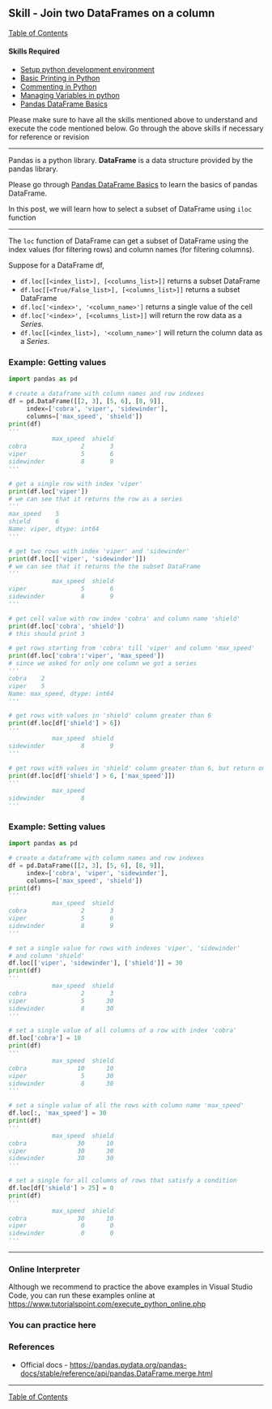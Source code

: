 ## Skill - Join two DataFrames on a column
[Table of Contents](https://nagasudhir.blogspot.com/2020/04/taming-python-table-of-contents.html)

#### Skills Required
* [Setup python development environment](https://nagasudhir.blogspot.com/2020/04/setup-python-development-environment_14.html)
* [Basic Printing in Python](https://nagasudhir.blogspot.com/2020/04/basic-printing-in-python.html)
* [Commenting in Python](https://nagasudhir.blogspot.com/2020/04/comments-in-python.html)
* [Managing Variables in python](https://nagasudhir.blogspot.com/2020/04/managing-variables-in-python.html)
* [Pandas DataFrame Basics](https://nagasudhir.blogspot.com/2020/05/pandas-dataframe-basics.html)

Please make sure to have all the skills mentioned above to understand and execute the code mentioned below. Go through the above skills if necessary for reference or revision

<hr/>

Pandas is a python library.
**DataFrame** is a data structure provided by the pandas library.

Please go through [Pandas DataFrame Basics](https://nagasudhir.blogspot.com/2020/05/pandas-dataframe-basics.html) to learn the basics of pandas DataFrame.

In this post, we will learn how to select a subset of DataFrame using `iloc` function
<hr/>

The `loc` function of DataFrame can get a subset of DataFrame using the index values (for filtering rows) and column names (for filtering columns).

Suppose for a DataFrame df,
* ```df.loc[[<index_list>], [<columns_list>]]``` returns a subset DataFrame
* ```df.loc[[<True/False_list>], [<columns_list>]]``` returns a subset DataFrame
* ```df.loc['<index>', '<column_name>']``` returns a single value of the cell
* ```df.loc['<index>', [<columns_list>]]``` will return the row data as a *Series*.
* ```df.loc[[<index_list>], '<column_name>']``` will return the column data as a *Series*.

### Example: Getting values
```python
import pandas as pd

# create a dataframe with column names and row indexes
df = pd.DataFrame([[2, 3], [5, 6], [8, 9]],
     index=['cobra', 'viper', 'sidewinder'],
     columns=['max_speed', 'shield'])
print(df)
'''
            max_speed  shield
cobra               2       3
viper               5       6
sidewinder          8       9
'''

# get a single row with index 'viper'
print(df.loc['viper'])
# we can see that it returns the row as a series
'''
max_speed    5
shield       6
Name: viper, dtype: int64
'''

# get two rows with index 'viper' and 'sidewinder'
print(df.loc[['viper', 'sidewinder']])
# we can see that it returns the the subset DataFrame
'''
            max_speed  shield
viper               5       6
sidewinder          8       9
'''

# get cell value with row index 'cobra' and column name 'shield'
print(df.loc['cobra', 'shield'])
# this should print 3

# get rows starting from 'cobra' till 'viper' and column 'max_speed'
print(df.loc['cobra':'viper', 'max_speed'])
# since we asked for only one column we got a series
'''
cobra    2
viper    5
Name: max_speed, dtype: int64
'''

# get rows with values in 'shield' column greater than 6
print(df.loc[df['shield'] > 6])
'''
            max_speed  shield
sidewinder          8       9
'''

# get rows with values in 'shield' column greater than 6, but return only 'max_speed' column
print(df.loc[df['shield'] > 6, ['max_speed']])
'''
            max_speed
sidewinder          8
'''
```

### Example: Setting values
```python
import pandas as pd

# create a dataframe with column names and row indexes
df = pd.DataFrame([[2, 3], [5, 6], [8, 9]],
     index=['cobra', 'viper', 'sidewinder'],
     columns=['max_speed', 'shield'])
print(df)
'''
            max_speed  shield
cobra               2       3
viper               5       6
sidewinder          8       9
'''

# set a single value for rows with indexes 'viper', 'sidewinder' 
# and column 'shield'
df.loc[['viper', 'sidewinder'], ['shield']] = 30
print(df)
'''
            max_speed  shield
cobra               2       3
viper               5      30
sidewinder          8      30
'''

# set a single value of all columns of a row with index 'cobra'
df.loc['cobra'] = 10
print(df)
'''
            max_speed  shield
cobra              10      10
viper               5      30
sidewinder          8      30
'''

# set a single value of all the rows with column name 'max_speed'
df.loc[:, 'max_speed'] = 30
print(df)
'''
            max_speed  shield
cobra              30      10
viper              30      30
sidewinder         30      30
'''

# set a single for all columns of rows that satisfy a condition
df.loc[df['shield'] > 25] = 0
print(df)
'''
            max_speed  shield
cobra              30      10
viper               0       0
sidewinder          0       0
'''
```
<hr/>

### Online Interpreter
Although we recommend to practice the above examples in Visual Studio Code, you can run these examples online at https://www.tutorialspoint.com/execute_python_online.php

### You can practice here


### References
* Official docs - https://pandas.pydata.org/pandas-docs/stable/reference/api/pandas.DataFrame.merge.html

<hr/>

[Table of Contents](https://nagasudhir.blogspot.com/2020/04/taming-python-table-of-contents.html)
<!--stackedit_data:
eyJoaXN0b3J5IjpbLTgzNTA5MTI5OSwtMTE4NjE1MDk3OF19
-->